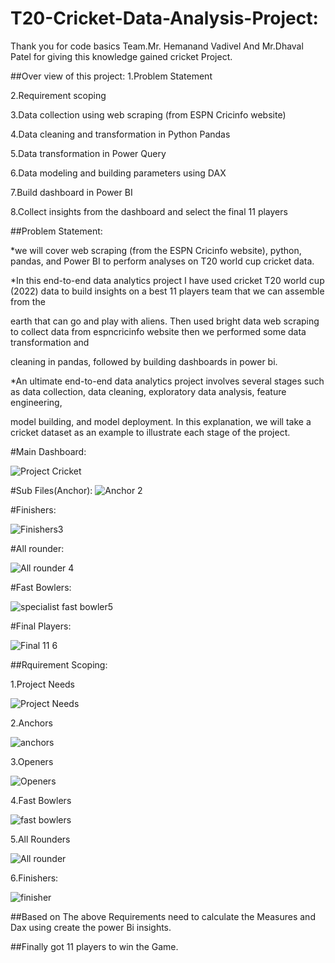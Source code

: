 # T20-Cricket-Data-Analysis-Project:

Thank you for code basics Team.Mr. Hemanand Vadivel And Mr.Dhaval Patel for giving this knowledge gained cricket Project.

##Over view of this project:
1.Problem Statement

2.Requirement scoping

3.Data collection using web scraping (from ESPN Cricinfo website)

4.Data cleaning and transformation in Python Pandas

5.Data transformation in Power Query

6.Data modeling and building parameters using DAX

7.Build dashboard in Power BI

8.Collect insights from the dashboard and select the final 11 players

##Problem Statement:

  *we will cover web scraping (from the ESPN Cricinfo website), python, pandas, and Power BI to perform analyses on T20 world cup cricket data.
  
  *In this end-to-end data analytics project I have used cricket T20 world cup (2022) data to build insights on a best 11 players team that we can assemble from the
  
  earth that can go and play with aliens. Then used bright data web scraping to collect data from espncricinfo website then we performed some data transformation and
  
  cleaning in pandas, followed by building dashboards in power bi.
  
  *An ultimate end-to-end data analytics project involves several stages such as data collection, data cleaning, exploratory data analysis, feature engineering, 
  
  model building, and model deployment. In this explanation, we will take a cricket dataset as an example to illustrate each stage of the project.
  
 #Main Dashboard:
  
![Project Cricket](https://user-images.githubusercontent.com/118765347/219020597-f534bbae-8b77-4750-a3b3-13a17a557ef1.png)

#Sub Files(Anchor):
![Anchor 2](https://user-images.githubusercontent.com/118765347/219020622-4aefc499-1160-4a17-bf36-fc16a9601795.png)

#Finishers:

![Finishers3](https://user-images.githubusercontent.com/118765347/219020645-cb2b5da7-ce40-4704-b4f5-637d1d43b128.png)

#All rounder:

![All rounder 4](https://user-images.githubusercontent.com/118765347/219020670-d068f673-de6e-4a41-b7e0-a6ffef9e44c5.png)

#Fast Bowlers:

![specialist fast bowler5](https://user-images.githubusercontent.com/118765347/219020698-0bc7744d-ec4d-4230-a683-a8e56a194c8f.png)

#Final Players:

![Final 11 6](https://user-images.githubusercontent.com/118765347/219020733-82b6fb49-9fde-4b71-9aab-9246455a8961.png)



##Rquirement Scoping:

1.Project Needs

![Project Needs](https://user-images.githubusercontent.com/118765347/219028530-2be11d39-dfa9-456e-a1ae-c954b2053aad.png)

2.Anchors

![anchors](https://user-images.githubusercontent.com/118765347/219028598-017103bf-3398-4a32-b3f8-0f13028fa838.png)

3.Openers

![Openers](https://user-images.githubusercontent.com/118765347/219028635-31418a94-6fbb-4575-9899-82c152fb8b15.png)

4.Fast Bowlers

![fast bowlers](https://user-images.githubusercontent.com/118765347/219028672-bfa9abcd-4d6a-4902-8fa7-5daf4e937914.png)

5.All Rounders

![All rounder](https://user-images.githubusercontent.com/118765347/219028703-4d34183a-abdc-4615-8086-5f7fa06bfe88.png)

6.Finishers:

![finisher](https://user-images.githubusercontent.com/118765347/219029090-e50f5be9-310b-4785-9f6b-0c9e8697b8d8.png)



##Based on The above Requirements need to calculate the Measures and Dax using create the power Bi insights.

##Finally got 11 players to win the Game.



